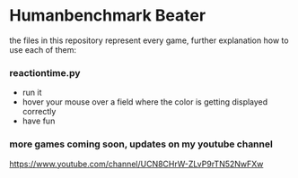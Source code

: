 # Humanbenchmark Beater

the files in this repository represent every game, further explanation how to use each of them:

### reactiontime.py
- run it
- hover your mouse over a field where the color is getting displayed correctly
- have fun

### more games coming soon, updates on my youtube channel
https://www.youtube.com/channel/UCN8CHrW-ZLvP9rTN52NwFXw
